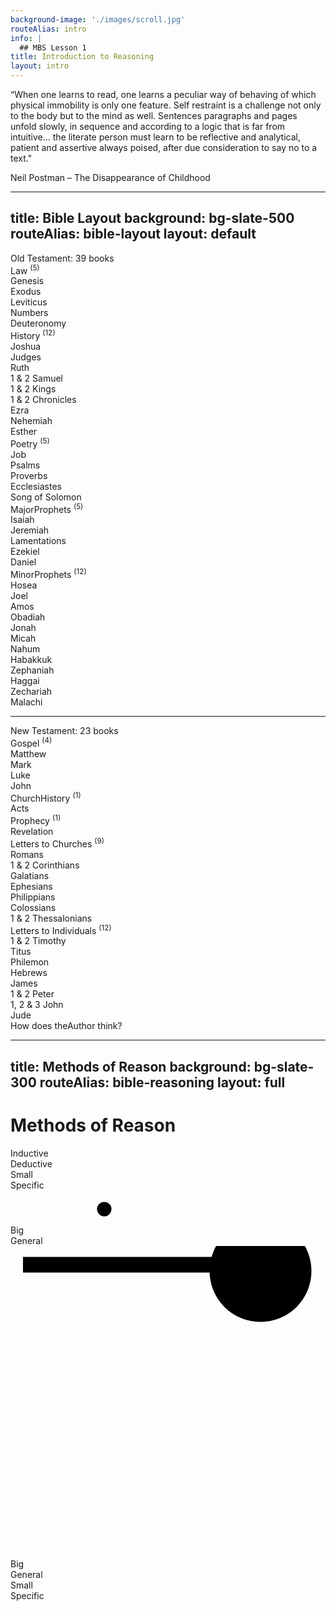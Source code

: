 ```yaml
---
background-image: './images/scroll.jpg'
routeAlias: intro
info: |
  ## MBS Lesson 1
title: Introduction to Reasoning
layout: intro
---
```


“When one learns to read, one learns a peculiar way of behaving of which physical immobility is only one feature. Self restraint is a challenge not only to the body but to the mind as well. Sentences paragraphs and pages unfold slowly, in sequence and according to a logic that is far from intuitive...  the literate person must learn to be reflective and analytical, patient and assertive always poised, after due consideration to say no to a text."

Neil Postman – The Disappearance of Childhood

---
title: Bible Layout
background: bg-slate-500
routeAlias: bible-layout
layout: default
---

<div text-2xl class="-mt-8">Old Testament: 39 books</div>

<div class='grid grid-cols-[auto_auto_auto_auto_auto]' text-left>
  <div v-click='1'>
   <div underline> Law <sup>(5)</sup> </div>
   <div text-sm> 
   <div> Genesis </div>
   <div> Exodus </div>
   <div> Leviticus </div>
   <div> Numbers </div>
   <div> Deuteronomy </div> 
   </div>
  </div>
  <div v-click='2'>
  <div underline> History <sup>(12)</sup> </div>
  <div text-sm> 
    <div> Joshua </div>
    <div> Judges </div>
    <div> Ruth </div>
    <div> 1 & 2 Samuel </div>
    <div> 1 & 2 Kings </div>
    <div> 1 & 2 Chronicles </div>
    <div> Ezra </div>
    <div> Nehemiah </div>
    <div> Esther </div>
    </div>
  </div>
  <div v-click='3'>
   <div underline> Poetry <sup>(5)</sup> </div>
   <div text-sm> 
    <div> Job </div>
    <div> Psalms </div>
    <div> Proverbs </div>
    <div> Ecclesiastes </div>
    <div> Song of Solomon </div>
  </div>
  </div>
  <div v-click='4'>
    <div underline> MajorProphets <sup>(5)</sup> </div>
    <div text-sm> 
    <div> Isaiah </div>
    <div> Jeremiah </div>
    <div> Lamentations </div>
    <div> Ezekiel </div>
    <div> Daniel </div>
    </div>
  </div>
  <div v-click='5'>
    <div underline> MinorProphets <sup>(12)</sup> </div>
    <div text-sm> 
    <div> Hosea </div>
    <div> Joel </div>
    <div> Amos </div>
    <div> Obadiah </div>
    <div> Jonah </div>
    <div> Micah </div>
    <div> Nahum </div>
    <div> Habakkuk </div>
    <div> Zephaniah </div>
    <div> Haggai </div>
    <div> Zechariah </div>
    <div> Malachi </div>
  </div>
  </div>
</div>

 ----

<div v-click='6' text-2xl>New Testament: 23 books</div>

<div class='grid grid-cols-[auto_auto_auto_auto_auto]' text-left>
    <div v-click='7'>
      <div underline>Gospel <sup>(4)</sup></div>
        <div text-sm> 
            <div>Matthew</div>
            <div>Mark</div>
            <div>Luke</div>
            <div>John</div>
        </div>
      </div>
  <div v-click='8'>
    <div underline>ChurchHistory <sup>(1)</sup></div>
        <div text-sm> 
        <div>Acts</div>
    </div>
  </div>
  <div v-click='9'>
  <div underline>Prophecy <sup>(1)</sup></div>
        <div text-sm> 
            <div>Revelation</div>
        </div>
  </div>
  <div v-click='10'>
  <div underline>Letters to Churches <sup>(9)</sup></div>
    <div text-sm>
      <div>Romans</div>
      <div>1 & 2 Corinthians</div>
      <div>Galatians</div>
      <div>Ephesians</div>
      <div>Philippians</div>
      <div>Colossians</div>
      <div>1 & 2 Thessalonians</div>
  </div>
  </div>
    <div v-click='11'>
    <div underline>Letters to Individuals <sup>(12)</sup></div>
      <div text-sm>
       <div>1 & 2 Timothy</div>
       <div>Titus</div>
       <div>Philemon</div>
       <div>Hebrews</div>
       <div>James</div>
       <div>1 & 2 Peter</div>
       <div>1, 2 & 3 John</div>
       <div>Jude</div>
      </div>
      </div>
  </div>
  <div v-click='12'>How does theAuthor think?</div>

---
title: Methods of Reason
background: bg-slate-300
routeAlias: bible-reasoning
layout: full
---
  
# Methods of Reason
  
<div class="grid grid-cols-[1fr_1fr]">
    <div v-click="1" class="txt-carnal bg-carnal mbs-col-head txt-4xl mx-auto"> Inductive</div>
    <div v-click="2" class="txt-spirit bg-spirit mbs-col-head txt-4xl">Deductive</div> 
    <div class="grid grid-cols-[1fr_1fr]">
        <div v-click="3" class="txt-carnal bg-carnal text-2xl" height="100px"> 
            <div class="txt-3xl">Small</div>
            <div>Specific</div>
            <svg height="55px">
                <circle cx="150" cy="30" r="10" stroke="black" stroke-width="3" fill="black" />
            </svg>
      </div>
        <div v-click="4" class="txt-carnal bg-carnal text-2xl">
            <div>Big</div>
            <div>General</div>
            <svg width="500" height="500">
                <circle cx="400" cy="40" r="80" stroke="black" stroke-width="3" fill="black" />
                <line x1="20" y1="30" x2="400" y2="30" stroke="black" stroke-width="25" />
            </svg>
        </div>
    </div>
    <div class="grid grid-cols-[1fr_1fr]">
        <div v-click="5" class="txt-spirit bg-spirit text-2xl">
            <div>Big</div>
            <div>General</div>
        <div v-click="6">
            <div class="txt-spirit">
                <div>Small</div>
                <div>Specific</div>
            </div>
        </div>
        </div>
    </div>
</div>
